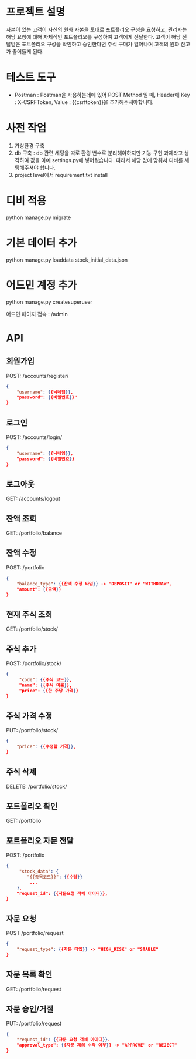 # 프로젝트 설명
자본이 있는 고객이 자신의 원화 자본을 토대로 포트폴리오 구성을 요청하고, 관리자는 해당 요청에 대해 자체적인 포트폴리오를 구성하여 고객에게 전달한다.
고객이 해당 전달받은 포트폴리오 구성을 확인하고 승인한다면 주식 구매가 일어나며 고객의 원화 잔고가 줄어들게 된다.

# 테스트 도구
- Postman : Postman을 사용하는데에 있어 POST Method 일 때, Header에 Key : X-CSRFToken, Value : {{csrftoken}}을 추가해주셔야합니다.

# 사전 작업
1. 가상환경 구축
2. db 구축 : db 관련 세팅을 따로 환경 변수로 분리해야하지만 기능 구현 과제라고 생각하여 값을 아예 settings.py에 넣어뒀습니다. 따라서 해당 값에 맞춰서 디비를 세팅해주셔야 합니다.
3. project level에서 requirement.txt install

# 디비 적용
python manage.py migrate

# 기본 데이터 추가
python manage.py loaddata stock_initial_data.json

# 어드민 계정 추가
python manage.py createsuperuser

어드민 페이지 접속 : /admin

# API
## 회원가입
POST: /accounts/register/


```json
{
    "username": {{닉네임}},
    "password": {{비밀번호}}"
}

```

## 로그인
POST: /accounts/login/
```json
{
    "username": {{닉네임}},
    "password": {{비밀번호}}
}

```

## 로그아웃
GET: /accounts/logout

## 잔액 조회
GET: /portfolio/balance

## 잔액 수정
POST: /portfolio
```json
{
    "balance_type": {{잔액 수정 타입}} -> "DEPOSIT" or "WITHDRAW",
    "amount": {{금액}}
}
```

## 현재 주식 조회
GET: /portfolio/stock/

## 주식 추가
POST: /portfolio/stock/
```json
{
     "code": {{주식 코드}},
     "name": {{주식 이름}},
     "price": {{한 주당 가격}}
}

```

## 주식 가격 수정
PUT: /portfolio/stock/<pk>
```json
{
    "price": {{수정할 가격}},
}
```

## 주식 삭제
DELETE: /portfolio/stock/<pk>

## 포트폴리오 확인
GET: /portfolio

## 포트폴리오 자문 전달
POST: /portfolio
```json
{
     "stock_data": {
        "{{종목코드}}": {{수량}}
         ...
    },
    "request_id": {{자문요청 객체 아이디}},
}
```

## 자문 요청
POST /portfolio/request
```json
{
    "request_type": {{자문 타입}} -> "HIGH_RISK" or "STABLE"
}
```

## 자문 목록 확인
GET: /portfolio/request

## 자문 승인/거절
PUT: /portfolio/request
```json
{
    "request_id": {{자문 요청 객체 아이디}}.
    "approval_type": {{자문 제의 수락 여부}} -> "APPROVE" or "REJECT"
}
```
